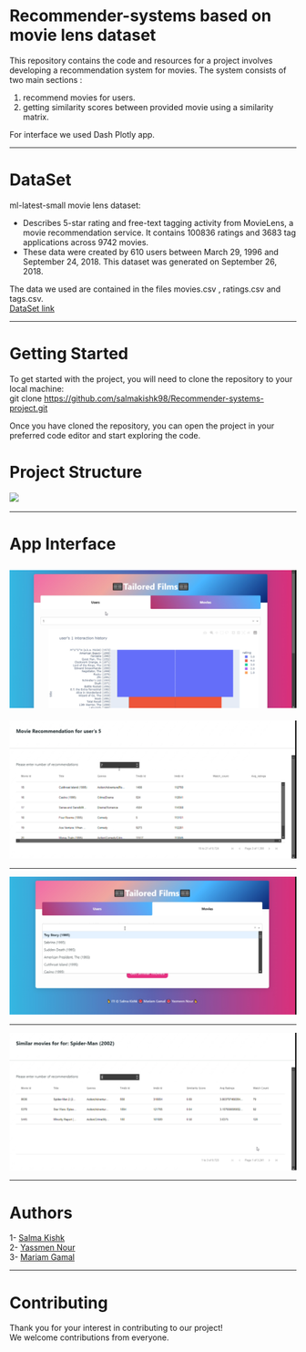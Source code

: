 # Recommender-systems based on movie lens dataset
This repository contains the code and resources for a project involves developing a recommendation system for movies.
The system consists of two main sections :
  1. recommend movies for users.
  2. getting similarity scores between provided movie using a similarity matrix.
  
  For interface we used Dash Plotly app.

---
# DataSet
ml-latest-small movie lens dataset:
- Describes 5-star rating and free-text tagging activity from MovieLens, a movie recommendation service. It contains 100836 ratings and 3683 tag applications across 9742 movies.
- These data were created by 610 users between March 29, 1996 and September 24, 2018. This dataset was generated on September 26, 2018.

The data we used are contained in the files movies.csv , ratings.csv and tags.csv.
<br>
[DataSet link](https://www.kaggle.com/datasets/shubhammehta21/movie-lens-small-latest-dataset)

---
# 


# Getting Started
To get started with the project, you will need to clone the repository to your local machine:<br>
git clone  https://github.com/salmakishk98/Recommender-systems-project.git <br>

Once you have cloned the repository, you can open the project in your preferred code editor and start exploring the code.


# Project Structure

![](https://github.com/salmakishk98/Recommender-systems-project/blob/main/scr/Screenshot%20from%202023-06-25%2015-41-45.png)

---

# App Interface

![](https://github.com/salmakishk98/Recommender-systems-project/blob/main/scr/Screenshot%20from%202023-08-21%2017-54-45.png)
---

![](https://github.com/salmakishk98/Recommender-systems-project/blob/main/scr/Screenshot%20from%202023-08-21%2017-55-10.png)

---

![](https://github.com/salmakishk98/Recommender-systems-project/blob/main/scr/Screenshot%20from%202023-08-21%2017-55-21.png)

---

![](https://github.com/salmakishk98/Recommender-systems-project/blob/main/scr/Screenshot%20from%202023-08-21%2017-55-30.png)

---
# Authors
  1- [Salma Kishk](https://github.com/salmakishk98)<br>
  2- [Yassmen Nour](https://github.com/YasmeenNour)<br>
  3- [Mariam Gamal](https://github.com/Mariam111)<br>


  
---
# Contributing
Thank you for your interest in contributing to our project!<br>
We welcome contributions from everyone. 





